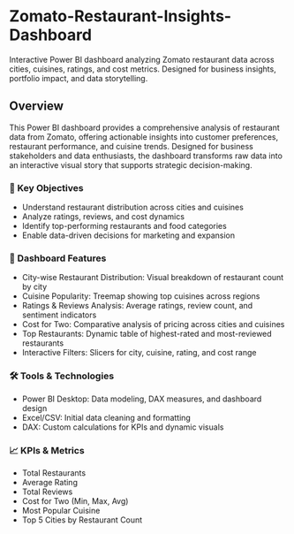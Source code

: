 # Zomato-Restaurant-Insights-Dashboard
Interactive Power BI dashboard analyzing Zomato restaurant data across cities, cuisines, ratings, and cost metrics. Designed for business insights, portfolio impact, and data storytelling.

## Overview
This Power BI dashboard provides a comprehensive analysis of restaurant data from Zomato, offering actionable insights into customer preferences, restaurant performance, and cuisine trends. Designed for business stakeholders and data enthusiasts, the dashboard transforms raw data into an interactive visual story that supports strategic decision-making.

### 🧠 Key Objectives
- Understand restaurant distribution across cities and cuisines
- Analyze ratings, reviews, and cost dynamics
- Identify top-performing restaurants and food categories
- Enable data-driven decisions for marketing and expansion

### 📌 Dashboard Features
- City-wise Restaurant Distribution: Visual breakdown of restaurant count by city
- Cuisine Popularity: Treemap showing top cuisines across regions
- Ratings & Reviews Analysis: Average ratings, review count, and sentiment indicators
- Cost for Two: Comparative analysis of pricing across cities and cuisines
- Top Restaurants: Dynamic table of highest-rated and most-reviewed restaurants
- Interactive Filters: Slicers for city, cuisine, rating, and cost range

### 🛠️ Tools & Technologies
- Power BI Desktop: Data modeling, DAX measures, and dashboard design
- Excel/CSV: Initial data cleaning and formatting
- DAX: Custom calculations for KPIs and dynamic visuals

### 📈 KPIs & Metrics
- Total Restaurants
- Average Rating
- Total Reviews
- Cost for Two (Min, Max, Avg)
- Most Popular Cuisine
- Top 5 Cities by Restaurant Count



